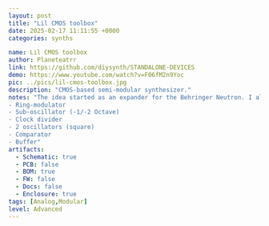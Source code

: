 ```yaml
---
layout: post
title: "Lil CMOS toolbox"
date: 2025-02-17 11:11:55 +0000
categories: synths

name: Lil CMOS toolbox
author: Planeteatrr
link: https://github.com/diysynth/STANDALONE-DEVICES
demo: https://www.youtube.com/watch?v=F06fM2n9Yoc
pic: ../pics/lil-cmos-toolbox.jpg
description: "CMOS-based semi-modular synthesizer."
notes: "The idea started as an expander for the Behringer Neutron. I always felt that the Neutron is lacking some kind of modulation for the oscillator section. So the Toolbox provides a ring-modulator (quite similar to the one in the Korg MS-20) and a sub-oscillator, to fulfill my needs. Here is a list of the features:
- Ring-modulator
- Sub-oscillator (-1/-2 Octave)
- Clock divider
- 2 oscillators (square)
- Comparator
- Buffer"
artifacts:
  - Schematic: true
  - PCB: false
  - BOM: true
  - FW: false
  - Docs: false
  - Enclosure: true
tags: [Analog,Modular]
level: Advanced
---
```


